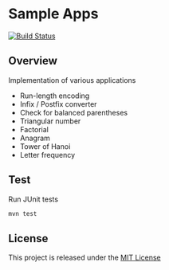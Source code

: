# Sample Apps
[![Build Status](https://travis-ci.org/nmuzychuk/sample-apps.svg?branch=master)](https://travis-ci.org/nmuzychuk/sample-apps)

## Overview
Implementation of various applications
- Run-length encoding
- Infix / Postfix converter
- Check for balanced parentheses
- Triangular number
- Factorial
- Anagram
- Tower of Hanoi
- Letter frequency

## Test
Run JUnit tests
```bash
mvn test
```

## License
This project is released under the [MIT License](LICENSE.txt)
